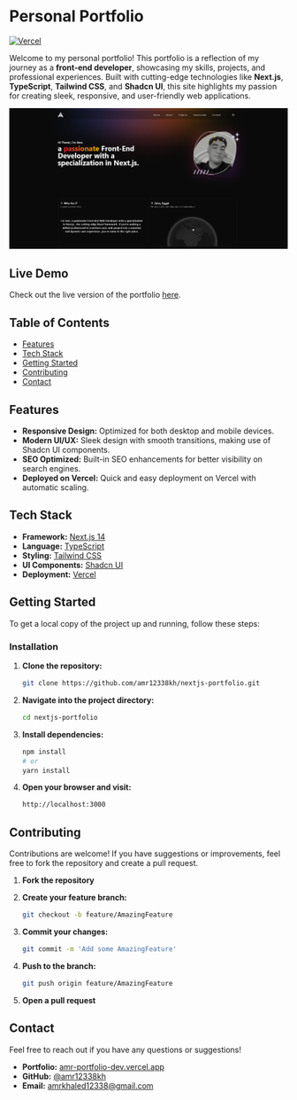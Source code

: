 # Personal Portfolio

[![Vercel](https://vercel.com/button)](https://amr-portfolio-dev.vercel.app/)

Welcome to my personal portfolio! This portfolio is a reflection of my journey as a **front-end developer**, showcasing my skills, projects, and professional experiences. Built with cutting-edge technologies like **Next.js**, **TypeScript**, **Tailwind CSS**, and **Shadcn UI**, this site highlights my passion for creating sleek, responsive, and user-friendly web applications.

[![Portfolio Screenshot](public/amr-portfolio-img.png)](https://amr-portfolio-dev.vercel.app/)

## Live Demo

Check out the live version of the portfolio [here](https://amr-portfolio-dev.vercel.app/).

## Table of Contents

- [Features](#features)
- [Tech Stack](#tech-stack)
- [Getting Started](#getting-started)
- [Contributing](#contributing)
- [Contact](#contact)

## Features

- **Responsive Design:** Optimized for both desktop and mobile devices.
- **Modern UI/UX:** Sleek design with smooth transitions, making use of Shadcn UI components.
- **SEO Optimized:** Built-in SEO enhancements for better visibility on search engines.
- **Deployed on Vercel:** Quick and easy deployment on Vercel with automatic scaling.

## Tech Stack

- **Framework:** [Next.js 14](https://nextjs.org/)
- **Language:** [TypeScript](https://www.typescriptlang.org/)
- **Styling:** [Tailwind CSS](https://tailwindcss.com/)
- **UI Components:** [Shadcn UI](https://shadcn.dev/)
- **Deployment:** [Vercel](https://vercel.com/)

## Getting Started

To get a local copy of the project up and running, follow these steps:

### Installation

1. **Clone the repository:**

   ```bash
   git clone https://github.com/amr12338kh/nextjs-portfolio.git

2. **Navigate into the project directory:**

   ```bash
   cd nextjs-portfolio

3. **Install dependencies:**

   ```bash
   npm install
   # or
   yarn install

4. **Open your browser and visit:**

   ```bash
   http://localhost:3000

## Contributing

Contributions are welcome! If you have suggestions or improvements, feel free to fork the repository and create a pull request.

1. **Fork the repository**
2. **Create your feature branch:**

   ```bash
   git checkout -b feature/AmazingFeature
   
3. **Commit your changes:**

   ```bash
   git commit -m 'Add some AmazingFeature'

4. **Push to the branch:**

   ```bash
   git push origin feature/AmazingFeature

5. **Open a pull request**

## Contact

Feel free to reach out if you have any questions or suggestions!

- **Portfolio:** [amr-portfolio-dev.vercel.app](https://amr-portfolio-dev.vercel.app/)
- **GitHub:** [@amr12338kh](https://github.com/amr12338kh)
- **Email:** amrkhaled12338@gmail.com
